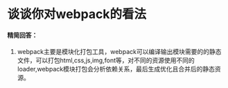 # 谈谈你对webpack的看法

#### 精简回答：

1. webpack主要是模块化打包工具，webpack可以编译输出模块需要的的静态文件，可以打包html,css,js,img,font等，对不同的资源使用不同的loader,webpack模块打包会分析依赖关系，最后生成优化且合并后的静态资源。

